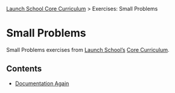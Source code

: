 [Launch School Core Curriculum](/README.md) >
Exercises: Small Problems

# Small Problems

Small Problems exercises from [Launch School’s](https://launchschool.com) [Core Curriculum](https://launchschool.com/courses).

## Contents
* [Documentation Again](documentation_again.md)
